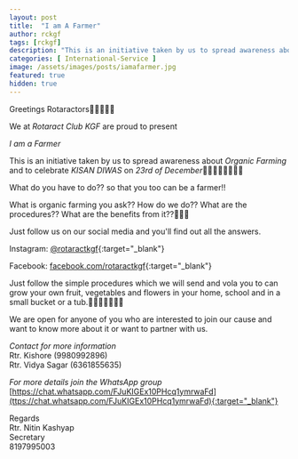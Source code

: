 ```yaml
---
layout: post
title:  "I am A Farmer"
author: rckgf
tags: [rckgf]
description: "This is an initiative taken by us to spread awareness about Organic Farming and to celebrate KISAN DIWAS on 23rd of December 👩🏻🌾👨🏻‍🌾🐄🐂"
categories: [ International-Service ]
image: /assets/images/posts/iamafarmer.jpg
featured: true
hidden: true
---
```


Greetings Rotaractors🙋🏻‍♂🙋🏻

We at *Rotaract Club KGF* are proud to present

*I am a Farmer*

This is an initiative taken by us to spread awareness about *Organic Farming*  and to celebrate *KISAN DIWAS* on *23rd of December*👩🏻‍🌾👨🏻‍🌾🐄🐂

What do you have to do?? so that you too can be a farmer!!

What is organic farming you ask?? How do we do?? What are the procedures?? What are the benefits from it??🤔🤔🤔

Just follow us on our social media and you'll find out all the answers.

Instagram: [@rotaractkgf](https://www.instagram.com/rotaractkgf/){:target="_blank"}

Facebook: [facebook.com/rotaractkgf](https://www.facebook.com/rotaractkgf){:target="_blank"}

Just follow the simple procedures which we will send and vola you to can grow your own fruit, vegetables and flowers in your home, school and in a small bucket or a tub.🍇🍉🍓🥦🥒🌽🥕

We are open for anyone of you who are interested to join our cause and want to know more about it or want to partner with us.

*Contact for more information* <br>
Rtr. Kishore (9980992896)<br>
Rtr. Vidya Sagar (6361855635)<br>

*For more details join the WhatsApp group*<br>
 [https://chat.whatsapp.com/FJuKIGEx10PHcq1ymrwaFd](ttps://chat.whatsapp.com/FJuKIGEx10PHcq1ymrwaFd){:target="_blank"}

Regards <br>
Rtr. Nitin Kashyap<br>
Secretary<br>
8197995003